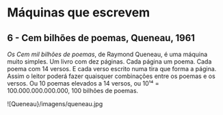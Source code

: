 # Máquinas que escrevem
## 6 - Cem bilhões de poemas, Queneau, 1961

*Os Cem mil bilhões de poemas*, de Raymond Queneau, é uma máquina muito simples. Um livro com dez páginas. Cada página um poema. Cada poema com 14 versos. E cada verso escrito numa tira que forma a página. Assim o leitor poderá fazer quaisquer combinações entre os poemas e os versos. Ou 10 poemas elevados a 14 versos, ou 10¹⁴ = 100.000.000.000.000, 100 bilhões de poemas.

![Queneau}/imagens/queneau.jpg
